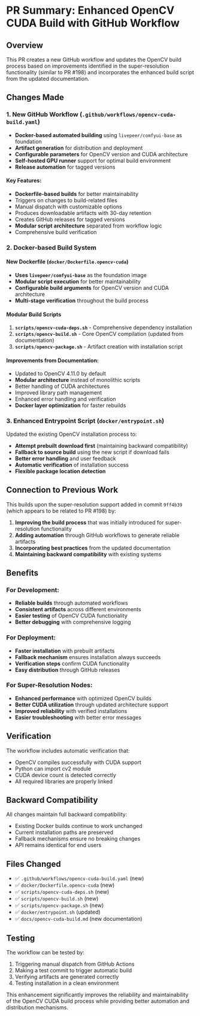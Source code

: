 # PR Summary: Enhanced OpenCV CUDA Build with GitHub Workflow

## Overview

This PR creates a new GitHub workflow and updates the OpenCV build process based on improvements identified in the super-resolution functionality (similar to PR #198) and incorporates the enhanced build script from the updated documentation.

## Changes Made

### 1. New GitHub Workflow (`.github/workflows/opencv-cuda-build.yaml`)

- **Docker-based automated building** using `livepeer/comfyui-base` as foundation
- **Artifact generation** for distribution and deployment
- **Configurable parameters** for OpenCV version and CUDA architecture
- **Self-hosted GPU runner** support for optimal build environment
- **Release automation** for tagged versions

#### Key Features:
- **Dockerfile-based builds** for better maintainability
- Triggers on changes to build-related files
- Manual dispatch with customizable options
- Produces downloadable artifacts with 30-day retention
- Creates GitHub releases for tagged versions
- **Modular script architecture** separated from workflow logic
- Comprehensive build verification

### 2. Docker-based Build System

#### New Dockerfile (`docker/Dockerfile.opencv-cuda`)
- **Uses `livepeer/comfyui-base`** as the foundation image
- **Modular script execution** for better maintainability
- **Configurable build arguments** for OpenCV version and CUDA architecture
- **Multi-stage verification** throughout the build process

#### Modular Build Scripts
1. **`scripts/opencv-cuda-deps.sh`** - Comprehensive dependency installation
2. **`scripts/opencv-build.sh`** - Core OpenCV compilation (updated from documentation)
3. **`scripts/opencv-package.sh`** - Artifact creation with installation script

#### Improvements from Documentation:
- Updated to OpenCV 4.11.0 by default
- **Modular architecture** instead of monolithic scripts
- Better handling of CUDA architectures
- Improved library path management
- Enhanced error handling and verification
- **Docker layer optimization** for faster rebuilds

### 3. Enhanced Entrypoint Script (`docker/entrypoint.sh`)

Updated the existing OpenCV installation process to:

- **Attempt prebuilt download first** (maintaining backward compatibility)
- **Fallback to source build** using the new script if download fails
- **Better error handling** and user feedback
- **Automatic verification** of installation success
- **Flexible package location detection**

## Connection to Previous Work

This builds upon the super-resolution support added in commit `9ff4b39` (which appears to be related to PR #198) by:

1. **Improving the build process** that was initially introduced for super-resolution functionality
2. **Adding automation** through GitHub workflows to generate reliable artifacts
3. **Incorporating best practices** from the updated documentation
4. **Maintaining backward compatibility** with existing systems

## Benefits

### For Development:
- **Reliable builds** through automated workflows
- **Consistent artifacts** across different environments
- **Easier testing** of OpenCV CUDA functionality
- **Better debugging** with comprehensive logging

### For Deployment:
- **Faster installation** with prebuilt artifacts
- **Fallback mechanism** ensures installation always succeeds
- **Verification steps** confirm CUDA functionality
- **Easy distribution** through GitHub releases

### For Super-Resolution Nodes:
- **Enhanced performance** with optimized OpenCV builds
- **Better CUDA utilization** through updated architecture support
- **Improved reliability** with verified installations
- **Easier troubleshooting** with better error messages

## Verification

The workflow includes automatic verification that:
- OpenCV compiles successfully with CUDA support
- Python can import cv2 module
- CUDA device count is detected correctly
- All required libraries are properly linked

## Backward Compatibility

All changes maintain full backward compatibility:
- Existing Docker builds continue to work unchanged
- Current installation paths are preserved
- Fallback mechanisms ensure no breaking changes
- API remains identical for end users

## Files Changed

- ✅ `.github/workflows/opencv-cuda-build.yaml` (new)
- ✅ `docker/Dockerfile.opencv-cuda` (new)
- ✅ `scripts/opencv-cuda-deps.sh` (new)
- ✅ `scripts/opencv-build.sh` (new)
- ✅ `scripts/opencv-package.sh` (new)
- ✅ `docker/entrypoint.sh` (updated)
- ✅ `docs/opencv-cuda-build.md` (new documentation)

## Testing

The workflow can be tested by:
1. Triggering manual dispatch from GitHub Actions
2. Making a test commit to trigger automatic build
3. Verifying artifacts are generated correctly
4. Testing installation in a clean environment

This enhancement significantly improves the reliability and maintainability of the OpenCV CUDA build process while providing better automation and distribution mechanisms.